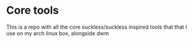 # Core tools

This is a repo with all the core suckless/suckless inspired tools that that I use on my arch linux box, alongside dwm
